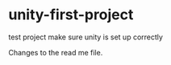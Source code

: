 # unity-first-project
test project make sure unity is set up correctly 


Changes to the read me file. 